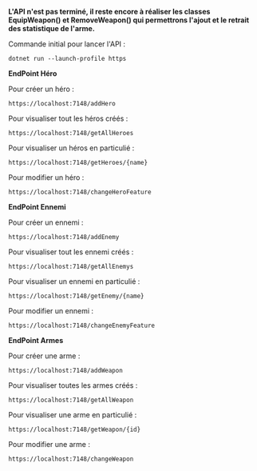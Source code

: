 **L'API n'est pas terminé, il reste encore à réaliser les classes EquipWeapon() et RemoveWeapon() qui permettrons l'ajout et le retrait des statistique de l'arme.**


Commande initial pour lancer l'API : 
```dotnet
dotnet run --launch-profile https
```

**EndPoint Héro**

Pour créer un héro :
```
https://localhost:7148/addHero
```

Pour visualiser tout les héros créés :
```
https://localhost:7148/getAllHeroes
```

Pour visualiser un héros en particulié :
```
https://localhost:7148/getHeroes/{name}
```

Pour modifier un héro :
```
https://localhost:7148/changeHeroFeature
```

**EndPoint Ennemi**

Pour créer un ennemi :
```
https://localhost:7148/addEnemy
```

Pour visualiser tout les ennemi créés :
```
https://localhost:7148/getAllEnemys
```

Pour visualiser un ennemi en particulié :
```
https://localhost:7148/getEnemy/{name}
```

Pour modifier un ennemi :
```
https://localhost:7148/changeEnemyFeature
```

**EndPoint Armes**

Pour créer une arme :
```
https://localhost:7148/addWeapon
```

Pour visualiser toutes les armes créés :
```
https://localhost:7148/getAllWeapon
```

Pour visualiser une arme en particulié :
```
https://localhost:7148/getWeapon/{id}
```

Pour modifier une arme :
```
https://localhost:7148/changeWeapon
```
